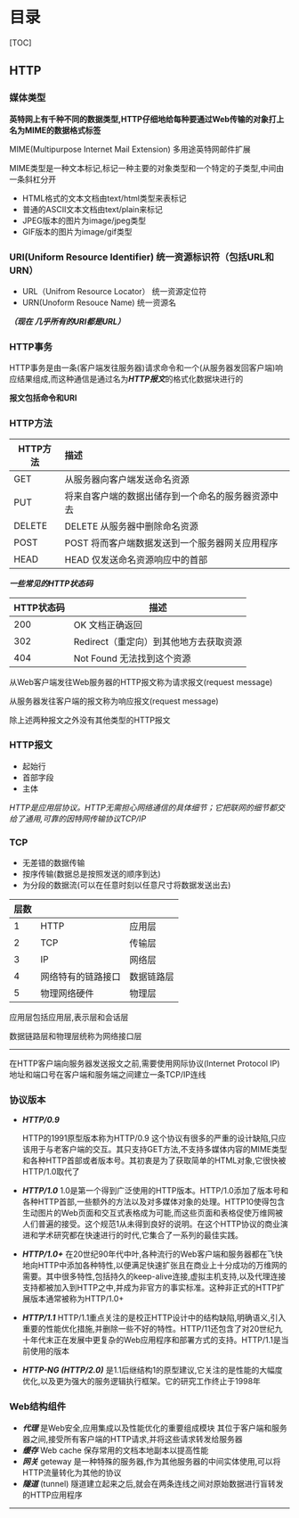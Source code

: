 # 目录

[TOC]

## HTTP

### 媒体类型

 **英特网上有千种不同的数据类型,HTTP仔细地给每种要通过Web传输的对象打上名为MIME的数据格式标签**

MIME(Multipurpose Internet Mail Extension) 多用途英特网邮件扩展 

MIME类型是一种文本标记,标记一种主要的对象类型和一个特定的子类型,中间由一条斜杠分开 

- HTML格式的文本文档由text/html类型来表标记
- 普通的ASCII文本文档由text/plain来标记 
- JPEG版本的图片为image/jpeg类型 
- GIF版本的图片为image/gif类型   

### URI(Uniform Resource Identifier) 统一资源标识符（包括URL和URN）

- URL（Unifrom Resource Locator）   统一资源定位符   
- URN(Unoform Resouce Name)           统一资源名  

***（现在 几乎所有的URI都是URL）***

### HTTP事务 

HTTP事务是由一条(客户端发往服务器)请求命令和一个(从服务器发回客户端)响应结果组成,而这种通信是通过名为***HTTP报文***的格式化数据块进行的   

**报文包括命令和URI**

### HTTP方法

| HTTP方法 | 描述                                               |
| -------- | :------------------------------------------------- |
| GET      | 从服务器向客户端发送命名资源                       |
| PUT      | 将来自客户端的数据出储存到一个命名的服务器资源中去 |
| DELETE   | DELETE 从服务器中删除命名资源                      |
| POST     | POST 将而客户端数据发送到一个服务器网关应用程序    |
| HEAD     | HEAD 仅发送命名资源响应中的首部                    |

***一些常见的HTTP状态码***

| HTTP状态码 | 描述                                   |
| ---------- | -------------------------------------- |
| 200        | OK 文档正确返回                        |
| 302        | Redirect（重定向）到其他地方去获取资源 |
| 404        | Not Found 无法找到这个资源             |

从Web客户端发往Web服务器的HTTP报文称为请求报文(request message)

从服务器发往客户端的报文称为响应报文(request message) 

除上述两种报文之外没有其他类型的HTTP报文 

### HTTP报文

- 起始行 
- 首部字段 
- 主体 

*HTTP是应用层协议。HTTP无需担心网络通信的具体细节；它把联网的细节都交给了通用,可靠的因特网传输协议TCP/IP*

### TCP

- 无差错的数据传输 
- 按序传输(数据总是按照发送的顺序到达)
- 为分段的数据流(可以在任意时刻以任意尺寸将数据发送出去)

| 层数 |                    |            |
| ---- | ------------------ | ---------- |
| 1    | HTTP               | 应用层     |
| 2    | TCP                | 传输层     |
| 3    | IP                 | 网络层     |
| 4    | 网络特有的链路接口 | 数据链路层 |
| 5    | 物理网络硬件       | 物理层     |

应用层包括应用层,表示层和会话层

数据链路层和物理层统称为网络接口层

------

在HTTP客户端向服务器发送报文之前,需要使用网际协议(Internet Protocol  IP) 地址和端口号在客户端和服务端之间建立一条TCP/IP连线

### 协议版本

- ***HTTP/0.9***  

  HTTP的1991原型版本称为HTTP/0.9 这个协议有很多的严重的设计缺陷,只应该用于与老客户端的交互。其只支持GET方法,不支持多媒体内容的MIME类型和各种HTTP首部或者版本号。其初衷是为了获取简单的HTML对象,它很快被HTTP/1.0取代了 

- ***HTTP/1.0***    1.0是第一个得到广泛使用的HTTP版本。HTTP/1.0添加了版本号和各种HTTP首部,一些额外的方法以及对多媒体对象的处理。HTTP10使得包含生动图片的Web页面和交互式表格成为可能,而这些页面和表格促使万维网被人们普遍的接受。这个规范1从未得到良好的说明。在这个HTTP协议的商业演进和学术研究都在快速进行的时代,它集合了一系列的最佳实践。 

- ***HTTP/1.0+*** 在20世纪90年代中叶,各种流行的Web客户端和服务器都在飞快地向HTTP中添加各种特性,以便满足快速扩张且在商业上十分成功的万维网的需要。其中很多特性,包括持久的keep-alive连接,虚拟主机支持,以及代理连接支持都被加入到HTTP之中,并成为非官方的事实标准。这种非正式的HTTP扩展版本通常被称为HTTP/1.0+ 

- ***HTTP/1.1*** HTTP/1.1重点关注的是校正HTTP设计中的结构缺陷,明确语义,引入重要的性能优化措施,并删除一些不好的特性。HTTP/11还包含了对20世纪九十年代末正在发展中更复杂的Web应用程序和部署方式的支持。HTTP/1.1是当前使用的版本 

- ***HTTP-NG (HTTP/2.0)*** 是1.1后继结构1的原型建议,它关注的是性能的大幅度优化,以及更为强大的服务逻辑执行框架。它的研究工作终止于1998年 

### Web结构组件

- ***代理*** 是Web安全,应用集成以及性能优化的重要组成模块 其位于客户端和服务器之间,接受所有客户端的HTTP请求,并将这些请求转发给服务器 
- ***缓存*** Web cache  保存常用的文档本地副本以提高性能
- ***网关*** geteway 是一种特殊的服务器,作为其他服务器的中间实体使用,可以将HTTP流量转化为其他的协议   
- ***隧道*** (tunnel) 隧道建立起来之后,就会在两条连线之间对原始数据进行盲转发的HTTP应用程序

-----------



​           